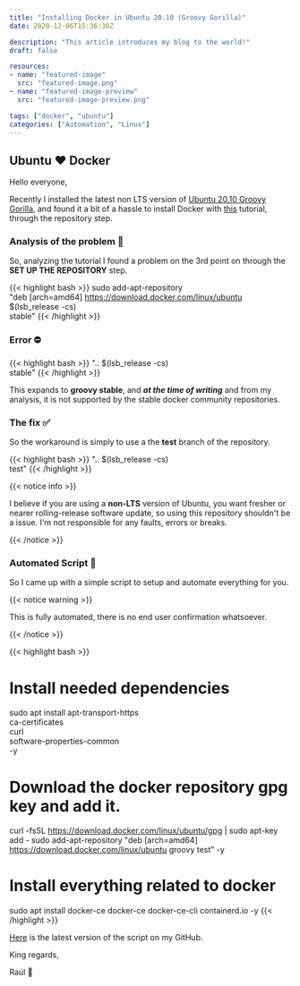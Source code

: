 ```yaml
---
title: "Installing Docker in Ubuntu 20.10 (Groovy Gorilla)"
date: 2020-12-06T15:36:30Z

description: "This article introduces my blog to the world!"
draft: false

resources:
- name: "featured-image"
  src: "featured-image.png"
- name: "featured-image-preview"
  src: "featured-image-preview.png"

tags: ["docker", "ubuntu"]
categories: ["Automation", "Linux"]
---
```


## Ubuntu ❤️ Docker

Hello everyone,

Recently I installed the latest non LTS version of [Ubuntu 20.10 Groovy Gorilla](https://releases.ubuntu.com/20.10/), and found it a bit of a hassle to install Docker with [this](https://docs.docker.com/engine/install/ubuntu/) tutorial, through the repository step.

<!--more-->

### Analysis of the problem 🔎

So, analyzing the tutorial I found a problem on the 3rd point on through the **SET UP THE REPOSITORY** step.

{{< highlight bash >}}
sudo add-apt-repository \
   "deb [arch=amd64] https://download.docker.com/linux/ubuntu \
   $(lsb_release -cs) \
   stable"
{{< /highlight >}}

### Error ⛔

{{< highlight bash >}}
    "..
    $(lsb_release -cs) \
    stable"
{{< /highlight >}}

This expands to **groovy stable**, and _**at the time of writing**_ and from my analysis, it is not supported by the stable docker community repositories.

### The fix ✅

So the workaround is simply to use a the **test** branch of the repository.

{{< highlight bash >}}
    "..
    $(lsb_release -cs) \
    test"
{{< /highlight >}}

{{< notice info >}}

I believe if you are using a **non-LTS** version of Ubuntu, you want fresher or nearer rolling-release software update, so using this repository shouldn't be a issue. I'm not responsible for any faults, errors or breaks.

{{< /notice >}}

### Automated Script 🔨

So I came up with a simple script to setup and automate everything for you.

{{< notice warning >}}

This is fully automated, there is no end user confirmation whatsoever.

{{< /notice >}}

{{< highlight bash >}}

# Install needed dependencies
sudo apt install apt-transport-https \
         ca-certificates \
         curl \
         software-properties-common \
         -y 
# Download the docker repository gpg key and add it.
curl -fsSL https://download.docker.com/linux/ubuntu/gpg | sudo apt-key add -
sudo add-apt-repository "deb [arch=amd64] https://download.docker.com/linux/ubuntu groovy test" -y
# Install everything related to docker
sudo apt install docker-ce docker-ce docker-ce-cli containerd.io -y
{{< /highlight >}}

[Here](https://github.com/raulcorreia7/scripts/blob/master/ubuntu/install-docker.sh) is the latest version of the script on my GitHub.

King regards,

Raúl 🐧
